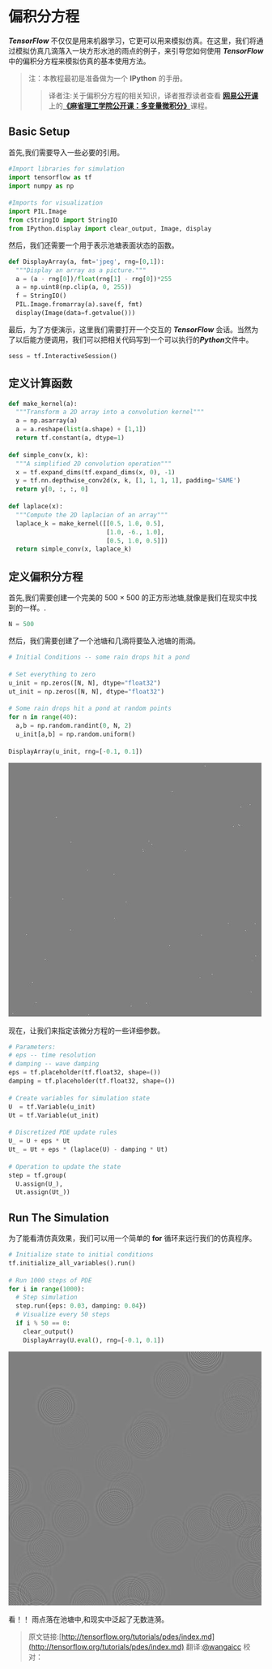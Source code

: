 # 偏积分方程 <a class="md-anchor" id="AUTOGENERATED-partial-differential-equations"></a>

 ***TensorFlow*** 不仅仅是用来机器学习，它更可以用来模拟仿真。在这里，我们将通过模拟仿真几滴落入一块方形水池的雨点的例子，来引导您如何使用 ***TensorFlow*** 中的偏积分方程来模拟仿真的基本使用方法。

>注：本教程最初是准备做为一个 **IPython** 的手册。
>>译者注:关于偏积分方程的相关知识，译者推荐读者查看 [**网易公开课**](http://open.163.com/) 上的[**《麻省理工学院公开课：多变量微积分》**](http://open.163.com/special/opencourse/multivariable.html)课程。

## Basic Setup <a class="md-anchor" id="AUTOGENERATED-basic-setup"></a>

首先,我们需要导入一些必要的引用。

```python
#Import libraries for simulation
import tensorflow as tf
import numpy as np

#Imports for visualization
import PIL.Image
from cStringIO import StringIO
from IPython.display import clear_output, Image, display
```

然后，我们还需要一个用于表示池塘表面状态的函数。

```python
def DisplayArray(a, fmt='jpeg', rng=[0,1]):
  """Display an array as a picture."""
  a = (a - rng[0])/float(rng[1] - rng[0])*255
  a = np.uint8(np.clip(a, 0, 255))
  f = StringIO()
  PIL.Image.fromarray(a).save(f, fmt)
  display(Image(data=f.getvalue()))
```

最后，为了方便演示，这里我们需要打开一个交互的 ***TensorFlow*** 会话。当然为了以后能方便调用，我们可以把相关代码写到一个可以执行的***Python***文件中。

```python
sess = tf.InteractiveSession()
```

## 定义计算函数 <a class="md-anchor" id="AUTOGENERATED-computational-convenience-functions"></a>


```python
def make_kernel(a):
  """Transform a 2D array into a convolution kernel"""
  a = np.asarray(a)
  a = a.reshape(list(a.shape) + [1,1])
  return tf.constant(a, dtype=1)

def simple_conv(x, k):
  """A simplified 2D convolution operation"""
  x = tf.expand_dims(tf.expand_dims(x, 0), -1)
  y = tf.nn.depthwise_conv2d(x, k, [1, 1, 1, 1], padding='SAME')
  return y[0, :, :, 0]

def laplace(x):
  """Compute the 2D laplacian of an array"""
  laplace_k = make_kernel([[0.5, 1.0, 0.5],
                           [1.0, -6., 1.0],
                           [0.5, 1.0, 0.5]])
  return simple_conv(x, laplace_k)
```

## 定义偏积分方程 <a class="md-anchor" id="AUTOGENERATED-define-the-pde"></a>

首先,我们需要创建一个完美的 500 × 500 的正方形池塘,就像是我们在现实中找到的一样。.

```python
N = 500
```

然后，我们需要创建了一个池塘和几滴将要坠入池塘的雨滴。

```python
# Initial Conditions -- some rain drops hit a pond

# Set everything to zero
u_init = np.zeros([N, N], dtype="float32")
ut_init = np.zeros([N, N], dtype="float32")

# Some rain drops hit a pond at random points
for n in range(40):
  a,b = np.random.randint(0, N, 2)
  u_init[a,b] = np.random.uniform()

DisplayArray(u_init, rng=[-0.1, 0.1])
```

![jpeg](pde_output_1.jpg)

现在，让我们来指定该微分方程的一些详细参数。

```python
# Parameters:
# eps -- time resolution
# damping -- wave damping
eps = tf.placeholder(tf.float32, shape=())
damping = tf.placeholder(tf.float32, shape=())

# Create variables for simulation state
U  = tf.Variable(u_init)
Ut = tf.Variable(ut_init)

# Discretized PDE update rules
U_ = U + eps * Ut
Ut_ = Ut + eps * (laplace(U) - damping * Ut)

# Operation to update the state
step = tf.group(
  U.assign(U_),
  Ut.assign(Ut_))
```

## Run The Simulation <a class="md-anchor" id="AUTOGENERATED-run-the-simulation"></a>

为了能看清仿真效果，我们可以用一个简单的 **for** 循环来远行我们的仿真程序。

```python
# Initialize state to initial conditions
tf.initialize_all_variables().run()

# Run 1000 steps of PDE
for i in range(1000):
  # Step simulation
  step.run({eps: 0.03, damping: 0.04})
  # Visualize every 50 steps
  if i % 50 == 0:
    clear_output()
    DisplayArray(U.eval(), rng=[-0.1, 0.1])
```

![jpeg](pde_output_2.jpg)

看！！ 雨点落在池塘中,和现实中泛起了无数涟漪。

> 原文链接:[http://tensorflow.org/tutorials/pdes/index.md](http://tensorflow.org/tutorials/pdes/index.md)    翻译:[@wangaicc](https://github.com/wangaicc)   校对： 
